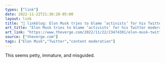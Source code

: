 ```yaml
---
types: ["link"]
date: 2022-11-22T21:36:28-05:00
layout: link
title: "🔗 linkblog: Elon Musk tries to blame ‘activists’ for his Twitter moderation council lie - The Verge'"
art_title: "Elon Musk tries to blame ‘activists’ for his Twitter moderation council lie - The Verge"
art_link: "https://www.theverge.com/2022/11/22/23474381/elon-musk-twitter-moderation-council-activist-promise"
source: ["theverge.com"]
tags: ["Elon Musk","Twitter","content moderation"]
---
```

This seems petty, immature, and misguided.  
 
